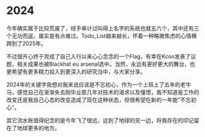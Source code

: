 # 2024

今年确实属于比较荒废了，经手审计过叫得上名字的系统也就五六个，其中还有三个无功而返，属实是有点难过。Todo_List越来越长，怀着一种略微焦虑的心情横跨到了2025年。

不过很开心终于完成了自己入行以来心心念念的一个Flag，有幸在Kcon发表了议题，相关成果也被Blackhat eu arsenal选中。当然，永远有更好更大的舞台，也更希望有更多精力投入到更深入的研究当中，与大家分享。

2024年的关键字我想对我来说应该是不忘初心，作为一个上班上了五年的老牛马，感觉自己在渐渐失去刚毕业那几年对技术的渴求以及憧憬，我不知道是工作的改变还是我自己心态的改变造成了现在这种状态，但很希望在新的一年能"不忘初心"。

其它流水账值得纪念的是今年飞了很远，远到了地球的另一边，将我存在的印记留在了地球更多的地方。

